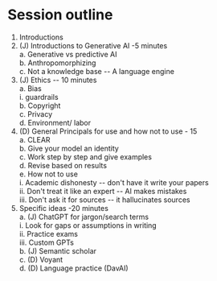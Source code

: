 # Session outline

1.  Introductions  
1.  (J) Introductions to Generative AI -5 minutes  
    a.  Generative vs predictive AI  
    b.  Anthropomorphizing  
    c.  Not a knowledge base -- A language engine  
1.  (J) Ethics -- 10 minutes  
    a.  Bias  
        i.  guardrails  
    b.  Copyright  
    c.  Privacy  
    d.  Environment/ labor  
1.  (D) General Principals for use and how not to use - 15  
    a.  CLEAR  
    b.  Give your model an identity  
    c.  Work step by step and give examples  
    d.  Revise based on results  
    e.  How not to use  
        i.  Academic dishonesty -- don't have it write your papers  
        ii. Don't treat it like an expert -- AI makes mistakes  
        iii. Don't ask it for sources -- it hallucinates sources  
1.  Specific ideas -20 minutes  
    a.  (J) ChatGPT for jargon/search terms  
        i.  Look for gaps or assumptions in writing  
        ii. Practice exams  
        iii. Custom GPTs  
    b.  (J) Semantic scholar  
    c.  (D) Voyant  
    d.  (D) Language practice (DavAI)  

